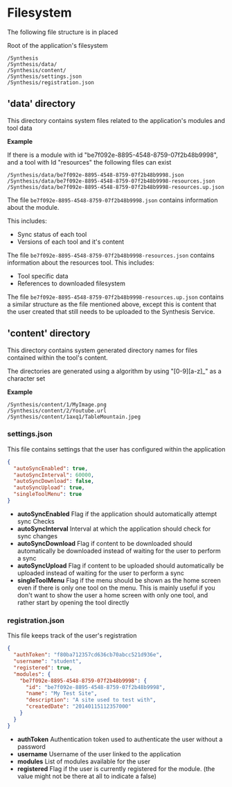 # Filesystem
The following file structure is in placed

Root of the application's filesystem<br>
```
/Synthesis
/Synthesis/data/
/Synthesis/content/
/Synthesis/settings.json
/Synthesis/registration.json
```
## 'data' directory
This directory contains system files related to the application's modules and tool data

**Example**

If there is a module with id "be7f092e-8895-4548-8759-07f2b48b9998", and a tool with Id "resources" the following files can exist<br>
```
/Synthesis/data/be7f092e-8895-4548-8759-07f2b48b9998.json
/Synthesis/data/be7f092e-8895-4548-8759-07f2b48b9998-resources.json
/Synthesis/data/be7f092e-8895-4548-8759-07f2b48b9998-resources.up.json
```

The file `be7f092e-8895-4548-8759-07f2b48b9998.json` contains information about the module.

This includes:
 - Sync status of each tool
 - Versions of each tool and it's content

The file `be7f092e-8895-4548-8759-07f2b48b9998-resources.json` contains information about the resources tool.
This includes:
 - Tool specific data
 - References to downloaded filesystem

The file `be7f092e-8895-4548-8759-07f2b48b9998-resources.up.json` contains a similar structure as the file mentioned above, except this is content that the user created that still needs to be uploaded to the Synthesis Service.


## 'content' directory
This directory contains system generated directory names for files contained within the tool's content.

The directories are generated using a algorithm by using "[0-9]\[a-z\]\_" as a character set

**Example**
```
/Synthesis/content/1/MyImage.png
/Synthesis/content/2/Youtube.url
/Synthesis/content/1axq1/TableMountain.jpeg
```
### settings.json
This file contains settings that the user has configured within the application

```json
{
  "autoSyncEnabled": true,
  "autoSyncInterval": 60000,
  "autoSyncDownload": false,
  "autoSyncUpload": true,
  "singleToolMenu": true
}
```

* **autoSyncEnabled** Flag if the application should automatically attempt sync Checks
* **autoSyncInterval** Interval at which the application should check for sync changes
* **autoSyncDownload** Flag if content to be downloaded should automatically be downloaded instead of waiting for the user to perform a sync
* **autoSyncUpload** Flag if content to be uploaded should automatically be uploaded instead of waiting for the user to perform a sync
* **singleToolMenu** Flag if the menu should be shown as the home screen even if there is only one tool on the menu. This is mainly useful if you don't want to show the user a home screen with only one tool, and rather start by opening the tool directly

### registration.json
This file keeps track of the user's registration

```json
{
  "authToken": "f80ba712357cd636cb70abcc521d936e",
  "username": "student",
  "registered": true,
  "modules": {
    "be7f092e-8895-4548-8759-07f2b48b9998": {
      "id": "be7f092e-8895-4548-8759-07f2b48b9998",
      "name": "My Test Site",
      "description": "A site used to test with",
      "createdDate": "20140115112357000"
    }
  }
}
```

* **authToken** Authentication token used to authenticate the user without a password
* **username** Username of the user linked to the application
* **modules** List of modules available for the user
* **registered** Flag if the user is currently registered for the module. (the value might not be there at all to indicate a false)
